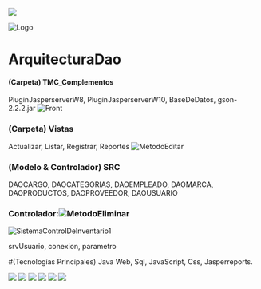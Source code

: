![](https://encrypted-tbn0.gstatic.com/images?q=tbn:ANd9GcTWtaI_2anXv1d6g1sz9lVPuSKMXcQjlzcyMQ&usqp=CAU)

![Logo](https://github.com/JhonnFy/Control-De-Inventario-Java-WEB/assets/97255802/7b3ac7fb-c1e2-48d0-ba2f-a82875265ec7)

# ArquitecturaDao
#### (Carpeta)  TMC_Complementos
PluginJasperserverW8, PluginJasperserverW10, BaseDeDatos, gson-2.2.2.jar
![Front](https://github.com/JhonnFy/Control-De-Inventario-Java-WEB/assets/97255802/1d24afdc-f980-4584-8952-2288d17228e9)

### (Carpeta)  Vistas
Actualizar, Listar, Registrar, Reportes
![MetodoEditar](https://github.com/JhonnFy/Control-De-Inventario-Java-WEB/assets/97255802/02cb847c-7d4e-4ace-b208-196dd15f9414)

### (Modelo & Controlador)  SRC 
DAOCARGO, DAOCATEGORIAS, DAOEMPLEADO, DAOMARCA, DAOPRODUCTOS, DAOPROVEEDOR, DAOUSUARIO

### Controlador:![MetodoEliminar](https://github.com/JhonnFy/Control-De-Inventario-Java-WEB/assets/97255802/18df0138-cdfe-47d0-8a9a-cdec2c1a254a)
![SistemaControlDeInventario1](https://github.com/JhonnFy/Control-De-Inventario-Java-WEB/assets/97255802/c9d23aa0-d000-4c13-b4c4-2b8efd9199bc)

srvUsuario, conexion, parametro

#(Tecnologías Principales) 
Java Web, Sql, JavaScript, Css, Jasperreports.

![](https://img.shields.io/github/stars/pandao/editor.md.svg) ![](https://img.shields.io/github/forks/pandao/editor.md.svg) ![](https://img.shields.io/github/tag/pandao/editor.md.svg) ![](https://img.shields.io/github/release/pandao/editor.md.svg) ![](https://img.shields.io/github/issues/pandao/editor.md.svg) ![](https://img.shields.io/bower/v/editor.md.svg)
